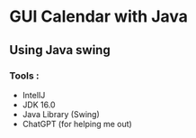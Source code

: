 # GUI Calendar with Java
## Using Java swing

### Tools  :
- IntelIJ
- JDK 16.0
- Java Library (Swing)
- ChatGPT (for helping me out)
